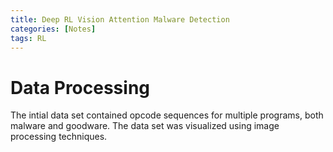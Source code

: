 ```yaml
---
title: Deep RL Vision Attention Malware Detection
categories: [Notes]
tags: RL
---
```










# Data Processing 

The intial data set contained opcode sequences for multiple programs, both malware and goodware. The data set was visualized using image processing techniques.







